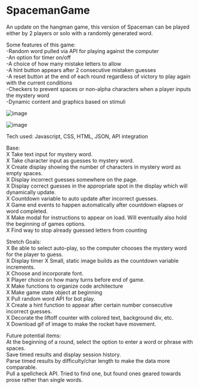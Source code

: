 # SpacemanGame

An update on the hangman game, this version of Spaceman can be played either by 2 players or solo with a randomly generated word.

Some features of this game:  
-Random word pulled via API for playing against the computer  
-An option for timer on/off  
-A choice of how many mistake letters to allow  
-A hint button appears after 2 consecutive mistaken guesses  
-A reset button at the end of each round regardless of victory to play again with the current conditions  
-Checkers to prevent spaces or non-alpha characters when a player inputs the mystery word  
-Dynamic content and graphics based on stimuli  

![image](https://github.com/codysharma/SpacemanGame/assets/123990673/6541e848-dcc6-4d52-83e9-0645a4027c67)

![image](https://github.com/codysharma/SpacemanGame/assets/123990673/ce4f4fd4-535b-4adc-850d-675f6346a218)

Tech used: Javascript, CSS, HTML, JSON, API integration

Base:  
X Take text input for mystery word.  
X Take character input as guesses to mystery word.    
X Create display showing the number of characters in mystery word as empty spaces.  
X Display incorrect guesses somewhere on the page.  
X Display correct guesses in the appropriate spot in the display which will dynamically update.  
X Countdown variable to auto update after incorrect guesses.  
X Game end events to happen automatically after countdown elapses or word completed.  
X Make modal for instructions to appear on load. Will eventually also hold the beginning of games options.  
X Find way to stop already guessed letters from counting  

Stretch Goals:  
X Be able to select auto-play, so the computer chooses the mystery word for the player to guess.  
X Display timer 
X Small, static image builds as the countdown variable increments.  
X Choose and incorporate font.  
X Player choice on how many turns before end of game.  
X Make functions to organize code architecture  
X Make game state object at beginning  
X Pull random word API for bot play.  
X Create a hint function to appear after certain number consecutive incorrect guesses.  
X Decorate the liftoff counter with colored text, background div, etc.  
X Download gif of image to make the rocket have movement.  

Future potential items:  
At the beginning of a round, select the option to enter a word or phrase with spaces.   
Save timed results and display session history.  
Parse timed results by difficulty/char length to make the data more comparable.  
Pull a spellcheck API. Tried to find one, but found ones geared towards prose rather than single words.  

